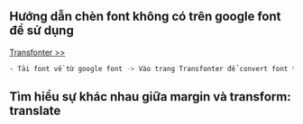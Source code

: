 ## Hướng dẫn chèn font không có trên google font để sử dụng
[Transfonter >>](https://transfonter.org/)
```sh
- Tải font về từ google font -> Vào trang Transfonter để convert font thành css -> Copy css vào trong file css
```
## Tìm hiểu sự khác nhau giữa margin và transform: translate
```sh

```